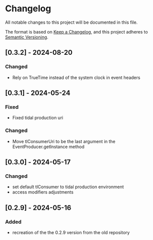 # Changelog

All notable changes to this project will be documented in this file.

The format is based on [Keep a Changelog](https://keepachangelog.com/en/1.1.0/),
and this project adheres to [Semantic Versioning](https://semver.org/spec/v2.0.0.html).

## [0.3.2] - 2024-08-20

### Changed
- Rely on TrueTime instead of the system clock in event headers 

## [0.3.1] - 2024-05-24

### Fixed
- Fixed tidal production uri

### Changed
- Move tlConsumerUri to be the last argument in the EventProducer.getInstance method

## [0.3.0] - 2024-05-17

### Changed
- set default tlConsumer to tidal production environment
- access modifiers adjustments

## [0.2.9] - 2024-05-16

### Added
- recreation of the the 0.2.9 version from the old repository 